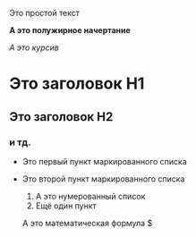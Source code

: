 Это простой текст

**А это полужирное начертание**

*А это курсив*

# Это заголовок H1

## Это заголовок H2

### и тд.

- Это первый пункт маркированного списка

- Это второй пункт маркированного списка

  1. А это нумерованный список
  2. Ещё один пункт
 
  А это математическая формула $
